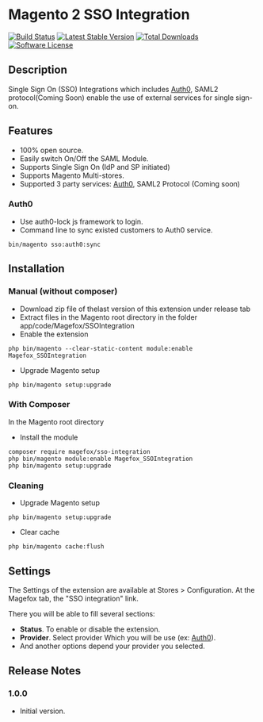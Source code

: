 # Magento 2 SSO Integration
[![Build Status](https://img.shields.io/travis/magefox/sso-integration.svg?style=flat)](https://travis-ci.org/magefox/sso-integration)
[![Latest Stable Version](https://poser.pugx.org/magefox/sso-integration/v/stable)](https://packagist.org/packages/magefox/sso-integration)
[![Total Downloads](https://poser.pugx.org/magefox/sso-integration/downloads)](https://packagist.org/packages/magefox/sso-integration)
[![Software License](https://img.shields.io/badge/license-GPL-green.svg?style=flat)](http://opensource.org/licenses/gpl-2.0.php)
## Description
Single Sign On (SSO) Integrations which includes [Auth0](https://auth0.com), SAML2 protocol(Coming Soon) enable the use of external services for single sign-on.
<!--- [Try Demo](http://demo.magefox.com) --->

## Features
- 100% open source.
- Easily switch On/Off the SAML Module.
- Supports Single Sign On (IdP and SP initiated)
- Supports Magento Multi-stores.
- Supported 3 party services: [Auth0](https://auth0.com), SAML2 Protocol (Coming soon)

### Auth0
- Use auth0-lock js framework to login.
- Command line to sync existed customers to Auth0 service.
```
bin/magento sso:auth0:sync
```

## Installation
### Manual (without composer)
- Download zip file of thelast version of this extension under release tab
- Extract files in the Magento root directory in the folder app/code/Magefox/SSOIntegration
- Enable the extension
```
php bin/magento --clear-static-content module:enable Magefox_SSOIntegration
```
- Upgrade Magento setup
```
php bin/magento setup:upgrade
```

### With Composer
In the Magento root directory
- Install the module
```
composer require magefox/sso-integration
php bin/magento module:enable Magefox_SSOIntegration 
php bin/magento setup:upgrade
```

### Cleaning
- Upgrade Magento setup
```
php bin/magento setup:upgrade
```
- Clear cache
```
php bin/magento cache:flush
```

## Settings
The Settings of the extension are available at Stores > Configuration. At the Magefox tab, the "SSO integration" link.

There you will be able to fill several sections:
- **Status**. To enable or disable the extension.
- **Provider**. Select provider Which you will be use (ex: [Auth0](https://auth0.com)).
- And another options depend your provider you selected.  

## Release Notes
### 1.0.0
* Initial version.